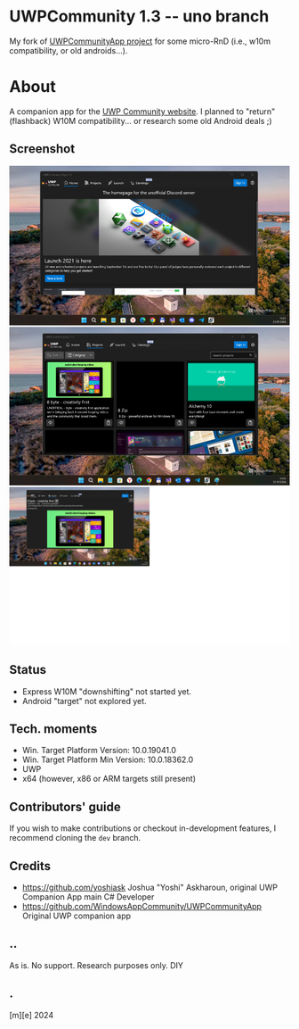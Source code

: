 # UWPCommunity 1.3 -- uno branch
My fork of [UWPCommunityApp project](https://github.com/WindowsAppCommunity/UWPCommunityApp) for some micro-RnD (i.e., w10m compatibility, or old androids...).

# About
A companion app for the [UWP Community website](https://uwpcommunity.com). I planned to "return" (flashback) W10M compatibility... or research some old Android deals ;)

## Screenshot
![W10M](/Images/shot01.png)
![W10M](/Images/shot02.png)
![W10M](/Images/shot03.png)

## Status
- Express W10M "downshifting" not started yet.
- Android "target" not explored yet.

## Tech. moments
- Win. Target Platform Version: 10.0.19041.0
- Win. Target Platform Min Version: 10.0.18362.0
- UWP
- x64 (however, x86 or ARM targets still present)

## Contributors' guide
If you wish to make contributions or checkout in-development features, I recommend cloning the `dev` branch.


## Credits
- https://github.com/yoshiask Joshua "Yoshi" Askharoun, original UWP Companion App main C# Developer
- https://github.com/WindowsAppCommunity/UWPCommunityApp Original UWP companion app

## ..
As is. No support. Research purposes only. DIY

## .
[m][e] 2024


